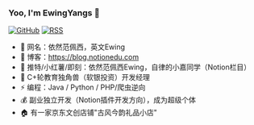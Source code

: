 ### Yoo, I'm EwingYangs 👋

[![GitHub](https://img.shields.io/badge/dynamic/json?logo=github&label=GitHub&labelColor=495867&color=495867&query=%24.data.totalSubs&url=https%3A%2F%2Fapi.spencerwoo.com%2Fsubstats%2F%3Fsource%3Dgithub%26queryKey%3Dhayschan&style=flat-square)](https://github.com/hayschan)
[![RSS](https://img.shields.io/badge/dynamic/json?logo=rss&logoColor=white&label=RSS&labelColor=95B8D1&color=95B8D1&query=%24.data.totalSubs&url=https%3A%2F%2Fapi.spencerwoo.com%2Fsubstats%2F%3Fsource%3Dfeedly%257Cinoreader%257CfeedsPub%26queryKey%3Dhttps://haysc.tech/feed.xml&style=flat-square)](https://haysc.tech/)

- 🥏 网名：依然范佩西，英文Ewing
- 👏 博客：https://blog.notionedu.com
- 🤙 推特/小红薯/即刻：依然范佩西Ewing，自律的小嘉同学（Notion栏目）
- 🦄 C+轮教育独角兽（软银投资）开发经理
- ⚡ 编程：Java / Python / PHP/爬虫逆向
- 💰 副业独立开发（Notion插件开发方向），成为超级个体
- 🏠 有一家京东文创店铺"古风今韵礼品小店"

